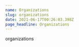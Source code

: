 ```yaml
---
name: Organizations
slug: organizations
date: 2021-06-17T00:26:03.398Z
page_headline: Organizations
---
```


organizations
